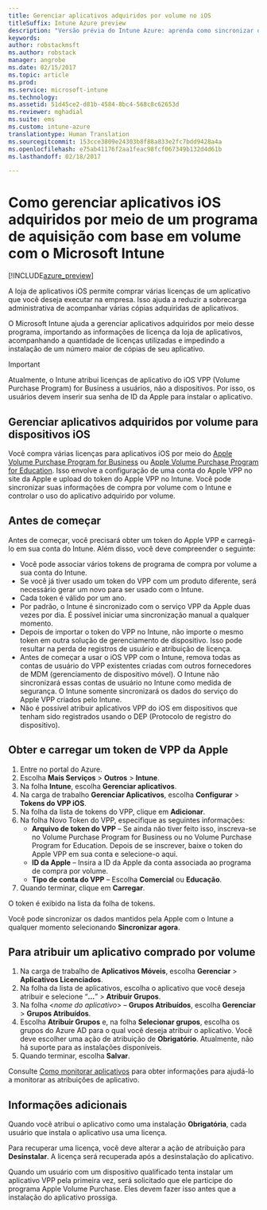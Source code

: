 ```yaml
---
title: Gerenciar aplicativos adquiridos por volume no iOS
titleSuffix: Intune Azure preview
description: "Versão prévia do Intune Azure: aprenda como sincronizar os aplicativos adquiridos por volume da loja do iOS para o Intune, bem como gerenciar e controlar seu uso."
keywords: 
author: robstackmsft
ms.author: robstack
manager: angrobe
ms.date: 02/15/2017
ms.topic: article
ms.prod: 
ms.service: microsoft-intune
ms.technology: 
ms.assetid: 51d45ce2-d81b-4584-8bc4-568c8c62653d
ms.reviewer: mghadial
ms.suite: ems
ms.custom: intune-azure
translationtype: Human Translation
ms.sourcegitcommit: 153cce3809e24303b8f88a833e2fc7bdd9428a4a
ms.openlocfilehash: e75ab41176f2aa1feac98fcf067349b132d4d61b
ms.lasthandoff: 02/18/2017

---
```


# <a name="how-to-manage-ios-apps-you-purchased-through-a-volume-purchase-program-with-microsoft-intune"></a>Como gerenciar aplicativos iOS adquiridos por meio de um programa de aquisição com base em volume com o Microsoft Intune


[!INCLUDE[azure_preview](../includes/azure_preview.md)]

A loja de aplicativos iOS permite comprar várias licenças de um aplicativo que você deseja executar na empresa. Isso ajuda a reduzir a sobrecarga administrativa de acompanhar várias cópias adquiridas de aplicativos.

O Microsoft Intune ajuda a gerenciar aplicativos adquiridos por meio desse programa, importando as informações de licença da loja de aplicativos, acompanhando a quantidade de licenças utilizadas e impedindo a instalação de um número maior de cópias de seu aplicativo.

> [!Important]
> Atualmente, o Intune atribui licenças de aplicativo do iOS VPP (Volume Purchase Program) for Business a usuários, não a dispositivos. Por isso, os usuários devem inserir sua senha de ID da Apple para instalar o aplicativo.

## <a name="manage-volume-purchased-apps-for-ios-devices"></a>Gerenciar aplicativos adquiridos por volume para dispositivos iOS
Você compra várias licenças para aplicativos iOS por meio do [Apple Volume Purchase Program for Business](http://www.apple.com/business/vpp/) ou [Apple Volume Purchase Program for Education](http://volume.itunes.apple.com/us/store). Isso envolve a configuração de uma conta do Apple VPP no site da Apple e upload do token do Apple VPP no Intune.  Você pode sincronizar suas informações de compra por volume com o Intune e controlar o uso do aplicativo adquirido por volume.

## <a name="before-you-start"></a>Antes de começar
Antes de começar, você precisará obter um token do Apple VPP e carregá-lo em sua conta do Intune. Além disso, você deve compreender o seguinte:

* Você pode associar vários tokens de programa de compra por volume a sua conta do Intune.
* Se você já tiver usado um token do VPP com um produto diferente, será necessário gerar um novo para ser usado com o Intune.
* Cada token é válido por um ano.
* Por padrão, o Intune é sincronizado com o serviço VPP da Apple duas vezes por dia. É possível iniciar uma sincronização manual a qualquer momento.
* Depois de importar o token do VPP no Intune, não importe o mesmo token em outra solução de gerenciamento de dispositivo. Isso pode resultar na perda de registros de usuário e atribuição de licença.
* Antes de começar a usar o iOS VPP com o Intune, remova todas as contas de usuário do VPP existentes criadas com outros fornecedores de MDM (gerenciamento de dispositivo móvel). O Intune não sincronizará essas contas de usuário no Intune como medida de segurança. O Intune somente sincronizará os dados do serviço do Apple VPP criados pelo Intune.
* Não é possível atribuir aplicativos VPP do iOS em dispositivos que tenham sido registrados usando o DEP (Protocolo de registro do dispositivo).

## <a name="to-get-and-upload-an-apple-vpp-token"></a>Obter e carregar um token de VPP da Apple

1. Entre no portal do Azure.
2. Escolha **Mais Serviços** > **Outros** > **Intune**.
3. Na folha **Intune**, escolha **Gerenciar aplicativos**.
1.  Na carga de trabalho **Gerenciar Aplicativos**, escolha **Configurar** > **Tokens do VPP iOS**.
2.  Na folha da lista de tokens do VPP, clique em **Adicionar**.
3.  Na folha Novo Token do VPP, especifique as seguintes informações:
    - **Arquivo de token do VPP** – Se ainda não tiver feito isso, inscreva-se no Volume Purchase Program for Business ou no Volume Purchase Program for Education. Depois de se inscrever, baixe o token do Apple VPP em sua conta e selecione-o aqui.
    - **ID da Apple** – Insira a ID da Apple da conta associada ao programa de compra por volume.
    - **Tipo de conta do VPP** – Escolha **Comercial** ou **Educação**.
4. Quando terminar, clique em **Carregar**.

O token é exibido na lista da folha de tokens.


Você pode sincronizar os dados mantidos pela Apple com o Intune a qualquer momento selecionando **Sincronizar agora**.

## <a name="to-assign-a-volume-purchased-app"></a>Para atribuir um aplicativo comprado por volume

1. Na carga de trabalho de **Aplicativos Móveis**, escolha **Gerenciar** > **Aplicativos Licenciados**.
2. Na folha da lista de aplicativos, escolha o aplicativo que você deseja atribuir e selecione “**...**” > **Atribuir Grupos**.
3. Na folha <*nome do aplicativo*> – **Grupos Atribuídos**, escolha **Gerenciar** > **Grupos Atribuídos**.
4. Escolha **Atribuir Grupos** e, na folha **Selecionar grupos**, escolha os grupos do Azure AD para o qual você deseja atribuir o aplicativo.
Você deve escolher uma ação de atribuição de **Obrigatório**. Atualmente, não há suporte para as instalações disponíveis.
5. Quando terminar, escolha **Salvar**.

Consulte [Como monitorar aplicativos](monitor-apps.md) para obter informações para ajudá-lo a monitorar as atribuições de aplicativo.

## <a name="further-information"></a>Informações adicionais

Quando você atribui o aplicativo como uma instalação **Obrigatória**, cada usuário que instala o aplicativo usa uma licença.

Para recuperar uma licença, você deve alterar a ação de atribuição para **Desinstalar**. A licença será recuperada após a desinstalação do aplicativo.

Quando um usuário com um dispositivo qualificado tenta instalar um aplicativo VPP pela primeira vez, será solicitado que ele participe do programa Apple Volume Purchase. Eles devem fazer isso antes que a instalação do aplicativo prossiga.

